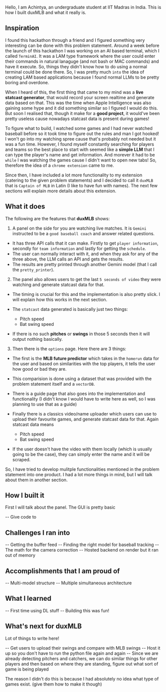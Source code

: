 Hello, I am Achintya, an undergraduate student at IIT Madras in India. This is how I built duxMLB and what it really is.

## Inspiration

I found this hackathon through a friend and I figured something very interesting can be done with this problem statement. Around a week before the launch of this hackathon I was working on an AI based terminal, which I called `TerminAI`. It was a LAM type framework where the user could enter their commands in natural lanaguge (and not bash or MAC commands) and have it execute. So, things they didn't know how to do using a normal terminal could be done there. So, I was pretty much `into` the idea of creating LAM based applications because I found normal LLMs to be pretty boring and overdone.

When I heard of this, the first thing that came to my mind was a **live statcast generator**, that would record your screen realtime and generate data based on that. This was the time when Apple Intelligence was also gaining some hype and it did something similar so I figured I would do this. But soon I realised that, though it make for a **good project**, it would've been pretty useless cause nowadays statcast data is present during games! 

To figure what to build, I watched some games and I had never watched baseball before so it took time to figure out the rules and man I got hooked! I won't go into my watching spree cause that's probably not needed but it was a fun time. However, I found myself constantly searching for players and teams so the best place to start with seemed like a **simple LLM** that I can type the player's name and get information. And morever it had to be `while` I was watching the games cause I didn't want to open new tabs! So, therefore the idea of a `chrome extension` came to me.

Since then, I have included a lot more functionality to my extension (catering to the given problem statements) and I decided to call it `duxMLB` that is `Captain of MLB` in Latin (I like to have fun with names). The next few sections will explain more details about this extension.

## What it does

The following are the features that **duxMLB** shows:

1. A panel on the side for you are watching live matches. It is `Gemini` instructed to be a `good baseball coach` and answer related questions.

- It has three API calls that it can make. Firstly to get `player information`, secondly for `team information` and lastly for getting the `schedule`. 
- The user can normally interact with it, and when they ask for any of the three above, the LLM calls an API and gets the results.
- The results are pretty printed through another Gemini model (that I call the `pretty_printer`).

2. The panel also allows users to get the last `5 seconds of video` they were watching and generate statcast data for that.

- The timing is crucial for this and the implementation is also pretty slick. I will explain how this works in the next section.
- The `statcast` data generated is basically just two things:

	- Pitch speed
	- Bat swing speed

- If there is no such **pitches** or **swings** in those 5 seconds then it will output nothing basically.

3. Then there is the `options` page. Here there are 3 things:

- The first is the **MLB future predictor** which takes in the `homerun` data for the user and based on similarities with the top players, it tells the user how good or bad they are.
- This comparision is done using a dataset that was provided with the problem statement itself and a `vectorDB`.

- There is a guide page that also goes into the implementation and functionality (I didn't know I would have to write here as well, so I was planning to use that as a guide)

- Finally there is a classics video/name uploader which users can use to upload their favourite games, and generate statcast data for that. Again statcast data means 
	- Pitch speed
	- Bat swing speed
- If the user doesn't have the video with them locally (which is usually going to be the case), they can simply enter the name and it will be scraped.

So, I have tried to develop mulitple functionalities mentioned in the problem statement into one product. I had a lot more things in mind, but I will talk about them in another section.

## How I built it

First I will talk about the panel. The GUI is pretty basic

-- Give code to 

## Challenges I ran into

-- Getting the buffer feed
-- Finding the right model for baseball tracking
-- The math for the camera correction
-- Hosted backend on render but it ran out of memory

## Accomplishments that I am proud of

-- Multi-model structure
-- Multiple simultaneous architecture

## What I learned

-- First time using DL stuff
-- Building this was fun!

## What's next for duxMLB

Lot of things to write here!

-- Get users to upload their swings and compare with MLB swings
-- Host it up so you don't have to run the python file again and again
-- Since we are already detecting pitchers and catchers, we can do similar things for other players and then based on where they are standing, figure out what sort of game is being played

The reason I didn't do this is because I had absolutely no idea what type of games exist. (give them how to make it though)